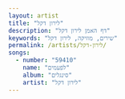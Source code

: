 ```yaml
---
layout: artist
title: "לירון דקל"
description: "דף האמן לירון דקל"
keywords: "שירים, מוזיקה, לירון דקל"
permalink: /artists/לירון-דקל/
songs:
  - number: "59410"
    name: "לפעמים"
    album: "סינגלים"
    artist: "לירון דקל"
---
```

